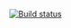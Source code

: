 [![Build status](https://ci.appveyor.com/api/projects/status/lma8a0n205e13m6m?svg=true)](https://ci.appveyor.com/project/Pauleg7/ajs-test-3)